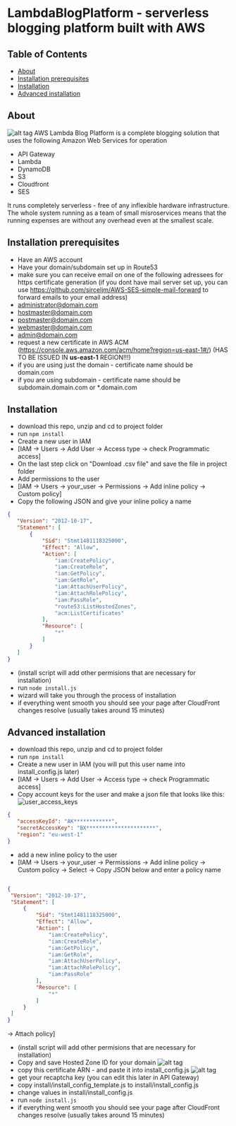 # LambdaBlogPlatform - serverless blogging platform built with AWS

## Table of Contents
 * [About](#about)
 * [Installation prerequisites](#prerequisites)
 * [Installation](#installation)
 * [Advanced installation](#installation_advanced)
  
## <a name="about"></a>About
 ![alt tag](https://s3-us-west-2.amazonaws.com/s-media.si/static/img/LBP_perspective_UI.jpg)
AWS Lambda Blog Platform is a complete blogging solution that uses the following Amazon Web Services for operation
 * API Gateway
 * Lambda
 * DynamoDB
 * S3
 * Cloudfront
 * SES
 
It runs completely serverless - free of any inflexible hardware infrastructure. The whole system running as a team of small misroservices means that the running expenses are without any overhead even at the smallest scale.

## <a name="prerequisites"></a>Installation prerequisites
* Have an AWS account
* Have your domain/subdomain set up in Route53 
* make sure you can receive email on one of the following adressees for https certificate generation (if you dont have mail server set up, you can use https://github.com/sirceljm/AWS-SES-simple-mail-forward to forward emails to your email address)
 * administrator@domain.com
 * hostmaster@domain.com
 * postmaster@domain.com
 * webmaster@domain.com
 * admin@domain.com
* request a new certificate in AWS ACM (https://console.aws.amazon.com/acm/home?region=us-east-1#/) (HAS TO BE ISSUED IN __us-east-1__ REGION!!!)
 * if you are using just the domain - certificate name should be domain.com
 * if you are using subdomain - certificate name should be subdomain.domain.com or *.domain.com

## <a name="installation"></a>Installation
* download this repo, unzip and cd to project folder
* run ```npm install```
* Create a new user in IAM
 * [IAM -> Users -> Add User -> Access type -> check Programmatic access]
 * On the last step click on "Download .csv file" and save the file in project folder
* Add permissions to the user
 * [IAM -> Users -> your_user -> Permissions -> Add inline policy -> Custom policy]
 * Copy the following JSON and give your inline policy a name

 ```json
{
    "Version": "2012-10-17",
    "Statement": [
        {
            "Sid": "Stmt1481118325000",
            "Effect": "Allow",
            "Action": [
                "iam:CreatePolicy",
                "iam:CreateRole",
                "iam:GetPolicy",
                "iam:GetRole",
                "iam:AttachUserPolicy",
                "iam:AttachRolePolicy",
                "iam:PassRole",
                "route53:ListHostedZones",
                "acm:ListCertificates"
            ],
            "Resource": [
                "*"
            ]
        }
    ]
}
``` 
* (install script will add other permisions that are necessary for installation)
* run ```node install.js```
* wizard will take you through the process of installation
* if everything went smooth you should see your page after CloudFront changes resolve (usually takes around 15 minutes)

## <a name="installation_advanced"></a>Advanced installation
* download this repo, unzip and cd to project folder
* run ```npm install```
* Create a new user in IAM (you will put this user name into install_config.js later)
 * [IAM -> Users -> Add User -> Access type -> check Programmatic access]
* Copy account keys for the user and make a json file that looks like this: 
 ![user_access_keys](https://s3-us-west-2.amazonaws.com/s-media.si/static/img/user_access_keys.png)

 ```json
 {
    "accessKeyId": "AK************", 
    "secretAccessKey": "BX**********************", 
    "region": "eu-west-1"
}
```
 * add a new inline policy to the user 
  * [IAM -> Users -> your_user -> Permissions -> Add inline policy -> Custom policy -> Select -> Copy JSON below and enter a policy name
  
   ```json

{
    "Version": "2012-10-17",
    "Statement": [
        {
            "Sid": "Stmt1481118325000",
            "Effect": "Allow",
            "Action": [
                "iam:CreatePolicy",
                "iam:CreateRole",
                "iam:GetPolicy",
                "iam:GetRole",
                "iam:AttachUserPolicy",
                "iam:AttachRolePolicy",
                "iam:PassRole"
            ],
            "Resource": [
                "*"
            ]
        }
    ]
}
```

 -> Attach policy]

 * (install script will add other permisions that are necessary for installation)
 * Copy and save Hosted Zone ID for your domain
 ![alt tag](https://s3-us-west-2.amazonaws.com/s-media.si/static/img/hosted_zone.png)
 * copy this certificate ARN - and paste it into install_config.js
 ![alt tag](https://s3-us-west-2.amazonaws.com/s-media.si/static/img/cert_arn.png)
 * get your recaptcha key (you can edit this later in API Gateway)
 * copy install/install_config_template.js to install/install_config.js
 * change values in install/install_config.js 
 * run ```node install.js```
 * if everything went smooth you should see your page after CloudFront changes resolve (usually takes around 15 minutes)
